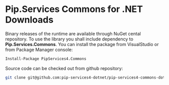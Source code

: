 # Pip.Services Commons for .NET Downloads

Binary releases of the runtime are available through NuGet cental repository. 
To use the library you shall include dependency to **Pip.Services.Commons**.
You can install the package from VisualStudio or from Package Manager console:

```bash
Install-Package PipServices4.Commons
``` 

Source code can be checked out from github repository:

```bash
git clone git@github.com:pip-services4-dotnet/pip-services4-commons-dotnet.git
```
